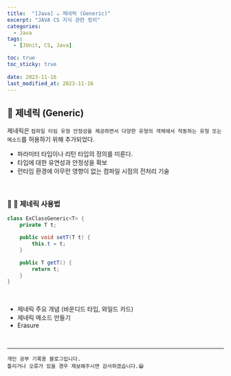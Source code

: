 ```yaml
---
title:  "[Java] ☕ 제네릭 (Generic)"
excerpt: "JAVA CS 지식 관련 정리"
categories:
  - Java
tags:
  - [JUnit, CS, Java]

toc: true
toc_sticky: true
 
date: 2023-11-16
last_modified_at: 2023-11-16
---
```


## 📖 제네릭 (Generic)

제네릭은 `컴파일 타임 유형 안정성을 제공하면서 다양한 유형의 객체에서 작동하는 유형 또는 메소드`를 허용하기 위해 추가되었다.  

- 파라미터 타입이나 리턴 타입의 정의를 미룬다.
- 타입에 대한 유연성과 안정성을 확보
- 런타임 환경에 아무런 영향이 없는 컴파일 시점의 전처리 기술

<br>

### 🍄 📖 제네릭 사용법

```java
class ExClassGeneric<T> {
    private T t;

    public void setT(T t) {
        this.t = t;
    }

    public T getT() {
        return t;
    }
}
```

<br>


- 제네릭 주요 개념 (바운디드 타입, 와일드 카드)
- 제네릭 메소드 만들기
- Erasure

<br>

***
    개인 공부 기록용 블로그입니다.
    틀리거나 오류가 있을 경우 제보해주시면 감사하겠습니다.😁